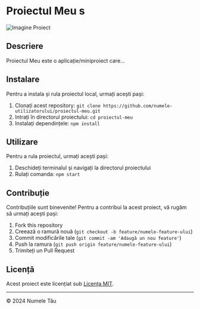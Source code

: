 # Proiectul Meu s

![Imagine Proiect](https://i.ytimg.com/vi/YkgkThdzX-8/maxresdefault.jpg)

## Descriere
Proiectul Meu este o aplicație/miniproiect care...

## Instalare
Pentru a instala și rula proiectul local, urmați acești pași:
1. Clonați acest repository: `git clone https://github.com/numele-utilizatorului/proiectul-meu.git`
2. Intrați în directorul proiectului: `cd proiectul-meu`
3. Instalați dependințele: `npm install`

## Utilizare
Pentru a rula proiectul, urmați acești pași:
1. Deschideți terminalul și navigați la directorul proiectului
2. Rulați comanda: `npm start`

## Contribuție
Contribuțiile sunt binevenite! Pentru a contribui la acest proiect, vă rugăm să urmați acești pași:
1. Fork this repository
2. Creează o ramură nouă (`git checkout -b feature/numele-feature-ului`)
3. Commit modificările tale (`git commit -am 'Adaugă un nou feature'`)
4. Push la ramura (`git push origin feature/numele-feature-ului`)
5. Trimiteți un Pull Request

## Licență
Acest proiect este licențiat sub [Licența MIT](https://opensource.org/licenses/MIT).

---
© 2024 Numele Tău
